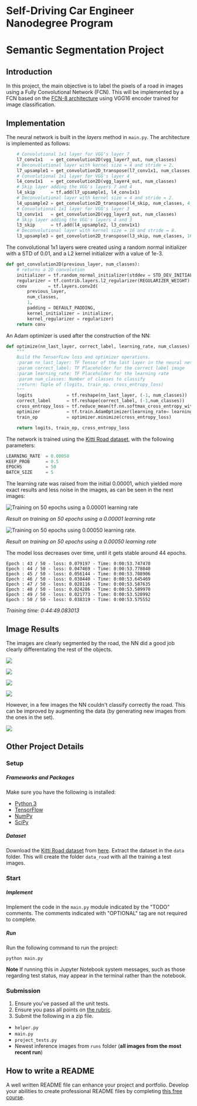 # Self-Driving Car Engineer Nanodegree Program
# Semantic Segmentation Project

## Introduction
In this project, the main objective is to label the pixels of a road in images using a Fully Convolutional Network (FCN). This will be implemented by a FCN based on the [FCN-8 architecture](https://people.eecs.berkeley.edu/~jonlong/long_shelhamer_fcn.pdf) using VGG16 encoder trained for image classification. 

## Implementation

The neural network is built in the *layers* method in `main.py`. The architecture is implemented as follows:

```python
    # Convolutional 1x1 layer for VGG's layer 7
    l7_conv1x1   = get_convolution2D(vgg_layer7_out, num_classes)
    # Deconvolutional layer with kernel size = 4 and stride = 2.
    l7_upsample1 = get_convolution2D_transpose(l7_conv1x1, num_classes, 4, strides = (2, 2))
    # Convolutional 1x1 layer for VGG's layer 4
    l4_conv1x1   = get_convolution2D(vgg_layer4_out, num_classes)
    # Skip layer adding the VGG's layers 7 and 4
    l4_skip      = tf.add(l7_upsample1, l4_conv1x1)
    # Deconvolutional layer with kernel size = 4 and stride = 2.
    l4_upsample2 = get_convolution2D_transpose(l4_skip, num_classes, 4, strides = (2, 2))
    # Convolutional 1x1 layer for VGG's layer 3
    l3_conv1x1   = get_convolution2D(vgg_layer3_out, num_classes)
    # Skip layer adding the VGG's layers 4 and 3
    l3_skip      = tf.add(l4_upsample2, l3_conv1x1)
    # Deconvolutional layer with kernel size = 16 and stride = 8.
    l3_upsample3 = get_convolution2D_transpose(l3_skip, num_classes, 16, strides = (8, 8))
```
The convolutional 1x1 layers were created using a random normal initializer with a STD of 0.01, and a L2 kernel initializer with a value of 1e-3.

```python
def get_convolution2D(previous_layer, num_classes):
    # returns a 2D convolution
    initializer = tf.random_normal_initializer(stddev = STD_DEV_INITIALIZER)
    regularizer = tf.contrib.layers.l2_regularizer(REGULARIZER_WEIGHT)
    conv        = tf.layers.conv2d(
        previous_layer, 
        num_classes, 
        1, 
        padding = DEFAULT_PADDING, 
        kernel_initializer = initializer, 
        kernel_regularizer = regularizer)
    return conv 
```
An Adam optimizer is used after the construction of the NN:

```python
def optimize(nn_last_layer, correct_label, learning_rate, num_classes):
    """
    Build the TensorFLow loss and optimizer operations.
    :param nn_last_layer: TF Tensor of the last layer in the neural network
    :param correct_label: TF Placeholder for the correct label image
    :param learning_rate: TF Placeholder for the learning rate
    :param num_classes: Number of classes to classify
    :return: Tuple of (logits, train_op, cross_entropy_loss)
    """
    logits             = tf.reshape(nn_last_layer, (-1, num_classes))
    correct_label      = tf.reshape(correct_label, (-1,num_classes))
    cross_entropy_loss = tf.reduce_mean(tf.nn.softmax_cross_entropy_with_logits(logits= logits, labels= correct_label))
    optimizer          = tf.train.AdamOptimizer(learning_rate= learning_rate)
    train_op           = optimizer.minimize(cross_entropy_loss)

    return logits, train_op, cross_entropy_loss
```

The network is trained using the [Kitti Road dataset](http://www.cvlibs.net/datasets/kitti/eval_road.php), with the following parameters:

```python
LEARNING_RATE  = 0.00050
KEEP_PROB      = 0.5
EPOCHS         = 50
BATCH_SIZE     = 5
```

The learning rate was raised from the initial 0.00001, which yielded more exact results and less noise in the images, as can be seen in the next images:

![Training on 50 epochs using a 0.00001 learning rate](report_images/initial_learning_rate.png  "Training on 50 epochs using a 0.00001 learning rate")

*Result on training on 50 epochs using a 0.00001 learning rate*

![Training on 50 epochs using 0.00050 learning rate.](report_images/final_learning_rate.png  "Training on 50 epochs using 0.00050 learning rate.")

*Result on training on 50 epochs using a 0.00050 learning rate*

The model loss decreases over time, until it gets stable around 44 epochs.

```
Epoch : 43 / 50 - loss: 0.079197 - Time: 0:00:53.747470
Epoch : 44 / 50 - loss: 0.047469 - Time: 0:00:53.778040
Epoch : 45 / 50 - loss: 0.056144 - Time: 0:00:53.708906
Epoch : 46 / 50 - loss: 0.038440 - Time: 0:00:53.645469
Epoch : 47 / 50 - loss: 0.028116 - Time: 0:00:53.587635
Epoch : 48 / 50 - loss: 0.024286 - Time: 0:00:53.589970
Epoch : 49 / 50 - loss: 0.021773 - Time: 0:00:53.528992
Epoch : 50 / 50 - loss: 0.038319 - Time: 0:00:53.575552
```
*Training time: 0:44:49.083013*

## Image Results

The images are clearly segmented by the road, the NN did a good job clearly differentating the rest of the objects. 

![](report_images/uu_000057.png) 

![](report_images/uu_000072.png) 

![](report_images/uu_000085.png) 

![](report_images/improvements.png) 

However, in a few images the NN couldn't classify correctly the road. This can be improved by augmenting the data (by generating new images from the ones in the set).

![](report_images/um_000070.png) 

## Other Project Details
### Setup
##### Frameworks and Packages
Make sure you have the following is installed:
 - [Python 3](https://www.python.org/)
 - [TensorFlow](https://www.tensorflow.org/)
 - [NumPy](http://www.numpy.org/)
 - [SciPy](https://www.scipy.org/)
##### Dataset
Download the [Kitti Road dataset](http://www.cvlibs.net/datasets/kitti/eval_road.php) from [here](http://www.cvlibs.net/download.php?file=data_road.zip).  Extract the dataset in the `data` folder.  This will create the folder `data_road` with all the training a test images.

### Start
##### Implement
Implement the code in the `main.py` module indicated by the "TODO" comments.
The comments indicated with "OPTIONAL" tag are not required to complete.
##### Run
Run the following command to run the project:
```
python main.py
```
**Note** If running this in Jupyter Notebook system messages, such as those regarding test status, may appear in the terminal rather than the notebook.

### Submission
1. Ensure you've passed all the unit tests.
2. Ensure you pass all points on [the rubric](https://review.udacity.com/#!/rubrics/989/view).
3. Submit the following in a zip file.
 - `helper.py`
 - `main.py`
 - `project_tests.py`
 - Newest inference images from `runs` folder  (**all images from the most recent run**)
 
 ## How to write a README
A well written README file can enhance your project and portfolio.  Develop your abilities to create professional README files by completing [this free course](https://www.udacity.com/course/writing-readmes--ud777).
